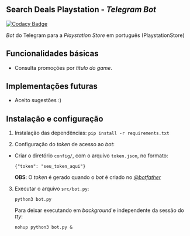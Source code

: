 ## Search Deals Playstation - *Telegram Bot*

[![Codacy Badge](https://api.codacy.com/project/badge/Grade/99dd3531239e4be980fc271c23429312)](https://app.codacy.com/app/thiagormagalhaes/search-deals-playstation-telegram-bot?utm_source=github.com&utm_medium=referral&utm_content=thiagormagalhaes/search-deals-playstation-telegram-bot&utm_campaign=Badge_Grade_Dashboard)

*Bot* do Telegram para a *Playstation Store* em português (PlaystationStore)

## Funcionalidades básicas
*   Consulta promoções por *titulo do game*.

## Implementações futuras
*   Aceito sugestões :)

## Instalação e configuração
1.  Instalação das dependências:
`pip install -r requirements.txt`

2.  Configuração do *token* de acesso ao *bot*:
*   Criar o diretório `config/`, com o arquivo `token.json`, no formato:

      `{"token": "seu_token_aqui"}`

      **OBS**: O *token* é gerado quando o *bot* é criado no [*@botfather*](https://telegram.me/BotFather)
      
3.  Executar o arquivo `src/bot.py`:

     `python3 bot.py`

     Para deixar executando em *background* e independente da sessão do *tty*:

     `nohup python3 bot.py &`
